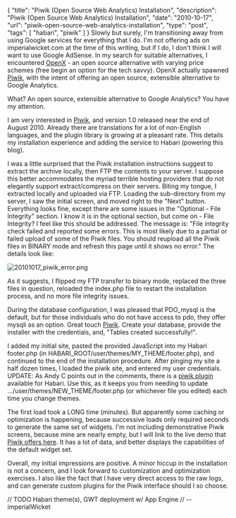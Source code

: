 {
  "title": "Piwik (Open Source Web Analytics) Installation",
  "description": "Piwik (Open Source Web Analytics) Installation",
  "date": "2010-10-17",
  "url": "piwik-open-source-web-analytics-installation",
  "type": "post",
  "tags": [
    "habari",
    "piwik"
  ]
}
Slowly but surely, I'm transitioning away from using Google services for everything that I do.  I'm not offering ads on imperialwicket.com at the time of this writing, but if I do, I don't think I will want to use Google AdSense.  In my search for suitable alternatives, I encountered [OpenX](http://www.openx.org/publisher/enterprise-ad-server) - an open source alternative with varying price schemes (free begin an option for the tech savvy).  OpenX actually spawned [Piwik](http://piwik.org/), with the intent of offering an open source, extensible alternative to Google Analytics.  

What?  An open source, extensible alternative to Google Analytics?  You have my attention.

I am very interested in [Piwik](http://piwik.org/), and version 1.0 released near the end of August 2010\.  Already there are translations for a lot of non-English languages, and the plugin library is growing at a pleasant rate.  This details my installation experience and adding the service to Habari (powering this blog).

I was a little surprised that the Piwik installation instructions suggest to extract the archive locally, then FTP the contents to your server.  I suppose this better accommodates the myriad terrible hosting providers that do not elegantly support extract/compress on their servers.  Biting my tongue, I extracted locally and uploaded via FTP.  Loading the sub-directory from my server, I saw the initial screen, and moved right to the "Next" button.  Everything looks fine, except there are some issues in the "Optional - File Integrity" section.  I know it is in the optional section, but come on - File Integrity?  I feel like this should be addressed.  The message is: "File integrity check failed and reported some errors. This is most likely due to a partial or failed upload of some of the Piwik files. You should reupload all the Piwik files in BINARY mode and refresh this page until it shows no error."  The details look like:

![20101017_piwik_error.png](http://www.imperialwicket.com/static/files/20101017_piwik_error.png)

As it suggests, I flipped my FTP transfer to binary mode, replaced the three files in question, reloaded the index.php file to restart the installation process, and no more file integrity issues.

During the database configuration, I was pleased that PDO_mysql is the default, but for those individuals who do not have access to pdo, they offer mysqli as an option.  Great touch [Piwik](http://piwik.org/).  Create your database, provide the installer with the credentials, and, "Tables created successfully!".  

I added my initial site, pasted the provided JavaScript into my Habari footer.php (in HABARI_ROOT/user/themes/MY_THEME/footer.php), and  continued to the end of the installation procedure.  After pinging my site a half dozen times, I loaded the piwik site, and entered my user credentials.  UPDATE:  As Andy C points out in the comments, there is a [piwik plugin](https://trac.habariproject.org/habari-extras/browser/plugins/piwik/trunk) available for Habari.  Use this, as it keeps you from needing to update .../user/themes/NEW_THEME/footer.php (or whichever file you edited) each time you change themes.

The first load took a LONG time (minutes).  But apparently some caching or optimization is happening, because successive loads only required seconds to generate the same set of widgets.  I'm not including demonstrative Piwik screens, because mine are nearly empty, but I will link to the live demo that [Piwik offers here](http://demo.piwik.org/index.php?module=CoreHome&action=index&idSite=1&period=week&date=today#module=Dashboard&action=embeddedIndex&idSite=1&period=week&date=today).  It has a lot of data, and better displays the capabilities of the default widget set.

Overall, my initial impressions are positive.  A minor hiccup in the installation is not a concern, and I look forward to customization and optimization exercises.  I also like the fact that I have very direct access to the raw logs, and can generate custom plugins for the Piwik interface should I so choose.  

<span class="signature">
// TODO Habari theme(s), GWT deployment w/ App Engine 
// -- imperialWicket
</span>
